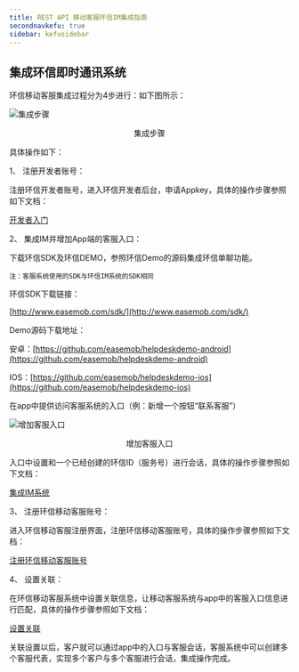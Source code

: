 ```yaml
---
title: REST API 移动客服环信IM集成指南
secondnavkefu: true
sidebar: kefusidebar
---
```

## 集成环信即时通讯系统

环信移动客服集成过程分为4步进行：如下图所示：

![集成步骤](/img/kefu/16.png)
<center>集成步骤</center>

具体操作如下：

1、	注册开发者账号：

注册环信开发者账号，进入环信开发者后台，申请Appkey，具体的操作步骤参照如下文档：

[开发者入门](http://www.easemob.com/docs/gettingstart/#section-1/)

2、	集成IM并增加App端的客服入口：

下载环信SDK及环信DEMO，参照环信Demo的源码集成环信单聊功能。

    注：客服系统使用的SDK与环信IM系统的SDK相同
    
环信SDK下载链接：

[http://www.easemob.com/sdk/](http://www.easemob.com/sdk/) 

Demo源码下载地址：

安卓：[https://github.com/easemob/helpdeskdemo-android](https://github.com/easemob/helpdeskdemo-android)

IOS：[https://github.com/easemob/helpdeskdemo-ios](https://github.com/easemob/helpdeskdemo-ios)

在app中提供访问客服系统的入口（例：新增一个按钮“联系客服”）

![增加客服入口](/img/kefu/18.png)
<center>增加客服入口</center>


入口中设置和一个已经创建的环信ID（服务号）进行会话，具体的操作步骤参照如下文档：

[集成IM系统](http://www.easemob.com/docs/gettingstart/#section-2)

3、	注册环信移动客服账号：

进入环信移动客服注册界面，注册环信移动客服账号，具体的操作步骤参照如下文档：

[注册环信移动客服账号](http://www.easemob.com/docs/kefu/#1112)

4、	设置关联：

在环信移动客服系统中设置关联信息，让移动客服系统与app中的客服入口信息进行匹配，具体的操作步骤参照如下文档：

[设置关联](http://www.easemob.com/docs/kefu/#1115)

关联设置以后，客户就可以通过app中的入口与客服会话，客服系统中可以创建多个客服代表，实现多个客户与多个客服进行会话，集成操作完成。  
